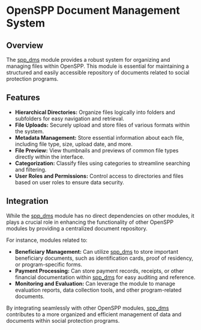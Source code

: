 # OpenSPP Document Management System

## Overview

The [spp_dms](spp_dms) module provides a robust system for organizing and managing files within OpenSPP. This module is essential for maintaining a structured and easily accessible repository of documents related to social protection programs. 

## Features

* **Hierarchical Directories:**  Organize files logically into folders and subfolders for easy navigation and retrieval.
* **File Uploads:** Securely upload and store files of various formats within the system.
* **Metadata Management:**  Store essential information about each file, including file type, size, upload date, and more.
* **File Preview:** View thumbnails and previews of common file types directly within the interface.
* **Categorization:** Classify files using categories to streamline searching and filtering.
* **User Roles and Permissions:** Control access to directories and files based on user roles to ensure data security.

## Integration

While the [spp_dms](spp_dms) module has no direct dependencies on other modules, it plays a crucial role in enhancing the functionality of other OpenSPP modules by providing a centralized document repository. 

For instance, modules related to:

* **Beneficiary Management:**  Can utilize [spp_dms](spp_dms) to store important beneficiary documents, such as identification cards, proof of residency, or program-specific forms.
* **Payment Processing:** Can store payment records, receipts, or other financial documentation within [spp_dms](spp_dms) for easy auditing and reference. 
* **Monitoring and Evaluation:**  Can leverage the module to manage evaluation reports, data collection tools, and other program-related documents. 

By integrating seamlessly with other OpenSPP modules, [spp_dms](spp_dms) contributes to a more organized and efficient management of data and documents within social protection programs. 
